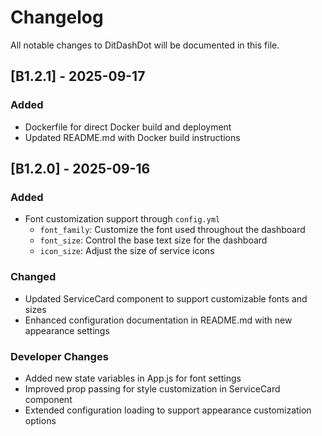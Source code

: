 # Changelog

All notable changes to DitDashDot will be documented in this file.

## [B1.2.1] - 2025-09-17

### Added
- Dockerfile for direct Docker build and deployment
- Updated README.md with Docker build instructions

## [B1.2.0] - 2025-09-16

### Added
- Font customization support through `config.yml`
  - `font_family`: Customize the font used throughout the dashboard
  - `font_size`: Control the base text size for the dashboard
  - `icon_size`: Adjust the size of service icons

### Changed
- Updated ServiceCard component to support customizable fonts and sizes
- Enhanced configuration documentation in README.md with new appearance settings

### Developer Changes
- Added new state variables in App.js for font settings
- Improved prop passing for style customization in ServiceCard component
- Extended configuration loading to support appearance customization options